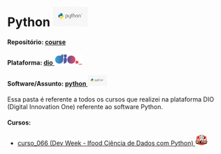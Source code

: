 # Python   <img src="../../0-outros/logos/software/python.png" alt="python" width="auto" height="45">

#### Repositório: [course](../../)
#### Plataforma: <a href="../">dio   <img src="../../0-outros/logos/plataforma/dio.jpeg" alt="dio" width="auto" height="25"></a>
#### Software/Assunto: <a href="./">python   <img src="../../0-outros/logos/software/python.png" alt="python" width="auto" height="25"></a>

Essa pasta é referente a todos os cursos que realizei na plataforma DIO (Digital Innovation One) referente ao software Python.

#### Cursos:
- <a href="./curso_066">curso_066 (Dev Week - Ifood Ciência de Dados com Python)   <img src="./curso_066/img/dev_week.png" alt="curso_066" width="auto" height="25"></a>